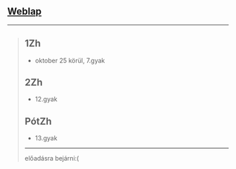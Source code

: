 ## [Weblap](https://vopraai.web.elte.hu/)

______________________________________________________________________

> ## 1Zh
>
> - oktober 25 körül, 7.gyak
>
> ## 2Zh
>
> - 12.gyak
>
> ## PótZh
>
> - 13.gyak
>
> ______________________________________________________________________
>
> előadásra bejárni:(
